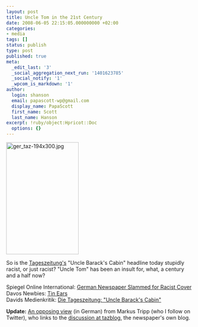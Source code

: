 ```yaml
---
layout: post
title: Uncle Tom in the 21st Century
date: 2008-06-05 22:15:05.000000000 +02:00
categories:
- media
tags: []
status: publish
type: post
published: true
meta:
  _edit_last: '3'
  _social_aggregation_next_run: '1401623785'
  _social_notify: '1'
  _wpcom_is_markdown: '1'
author:
  login: shanson
  email: papascott-wp@gmail.com
  display_name: PapaScott
  first_name: Scott
  last_name: Hanson
excerpt: !ruby/object:Hpricot::Doc
  options: {}
---
```

<p><img src="https://www.papascott.de/wordpress/wp-content/uploads/2008/06/ger-taz-194x300.jpg" alt="ger_taz-194x300.jpg" border="0" width="194" height="300" /></p>
<p>So is the <a href="http://www.taz.de/">Tageszeitung's</a> "Uncle Barack's Cabin" headline today stupidly racist, or just racist? "Uncle Tom" has been an insult for, what, a century and a half now?</p>
<p>Spiegel Online International: <a href="http://www.spiegel.de/international/germany/0,1518,557861,00.html">German Newspaper Slammed for Racist Cover</a><br />
Davos Newbies: <a href="http://www.davosnewbies.com/2008/06/05/tin-ears/">Tin Ears</a><br />
Davids Medienkritik: <a href="http://medienkritik.typepad.com/blog/2008/06/die-tageszeit-1.html">Die Tageszeitung: "Uncle Barack's Cabin"</a></p>
<p><strong>Update:</strong> <a href="http://textundblog.de/?p=2196">An opposing view</a> (in German) from Markus Tripp (who I follow on Twitter), who links to the <a href="http://taz.de/blogs/us-wahl-2008/2008/06/05/taz-rassistisch-einladung-zum-kommentieren/">discussion at tazblog</a>, the newspaper's own blog.</p>
